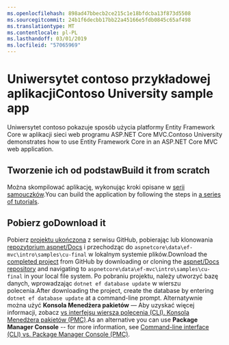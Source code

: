 ```yaml
---
ms.openlocfilehash: 898ad47bbecb2ce215c1e18bfdcba13f873d5508
ms.sourcegitcommit: 24b1f6decbb17bb22a45166e5fdb0845c65af498
ms.translationtype: MT
ms.contentlocale: pl-PL
ms.lasthandoff: 03/01/2019
ms.locfileid: "57065969"
---
```

# <a name="contoso-university-sample-app"></a><span data-ttu-id="98889-101">Uniwersytet contoso przykładowej aplikacji</span><span class="sxs-lookup"><span data-stu-id="98889-101">Contoso University sample app</span></span>

<span data-ttu-id="98889-102">Uniwersytet contoso pokazuje sposób użycia platformy Entity Framework Core w aplikacji sieci web programu ASP.NET Core MVC.</span><span class="sxs-lookup"><span data-stu-id="98889-102">Contoso University demonstrates how to use Entity Framework Core in an ASP.NET Core MVC web application.</span></span>

## <a name="build-it-from-scratch"></a><span data-ttu-id="98889-103">Tworzenie ich od podstaw</span><span class="sxs-lookup"><span data-stu-id="98889-103">Build it from scratch</span></span>

<span data-ttu-id="98889-104">Można skompilować aplikację, wykonując kroki opisane w [serii samouczków](https://docs.microsoft.com/aspnet/core/data/ef-mvc/intro).</span><span class="sxs-lookup"><span data-stu-id="98889-104">You can build the application by following the steps in [a series of tutorials](https://docs.microsoft.com/aspnet/core/data/ef-mvc/intro).</span></span>

## <a name="download-it"></a><span data-ttu-id="98889-105">Pobierz go</span><span class="sxs-lookup"><span data-stu-id="98889-105">Download it</span></span>

<span data-ttu-id="98889-106">Pobierz [projektu ukończona](https://github.com/aspnet/Docs/tree/master/aspnetcore/data/ef-mvc/intro/samples/cu-final) z serwisu GitHub, pobierając lub klonowania [repozytorium aspnet/Docs](https://github.com/aspnet/Docs) i przechodząc do `aspnetcore\data\ef-mvc\intro\samples\cu-final` w lokalnym systemie plików.</span><span class="sxs-lookup"><span data-stu-id="98889-106">Download the [completed project](https://github.com/aspnet/Docs/tree/master/aspnetcore/data/ef-mvc/intro/samples/cu-final) from GitHub by downloading or cloning the [aspnet/Docs repository](https://github.com/aspnet/Docs) and navigating to `aspnetcore\data\ef-mvc\intro\samples\cu-final` in your local file system.</span></span>  <span data-ttu-id="98889-107">Po pobraniu projektu, należy utworzyć bazę danych, wprowadzając `dotnet ef database update` w wierszu polecenia.</span><span class="sxs-lookup"><span data-stu-id="98889-107">After downloading the project, create the database by entering `dotnet ef database update` at a command-line prompt.</span></span> <span data-ttu-id="98889-108">Alternatywnie można użyć **Konsola Menedżera pakietów** — Aby uzyskać więcej informacji, zobacz [vs interfejsu wiersza polecenia (CLI). Konsola Menedżera pakietów (PMC)](https://docs.microsoft.com/aspnet/core/data/ef-mvc/migrations#command-line-interface-cli-vs-package-manager-console-pmc).</span><span class="sxs-lookup"><span data-stu-id="98889-108">As an alternative you can use **Package Manager Console** -- for more information, see [Command-line interface (CLI) vs. Package Manager Console (PMC)](https://docs.microsoft.com/aspnet/core/data/ef-mvc/migrations#command-line-interface-cli-vs-package-manager-console-pmc).</span></span>
